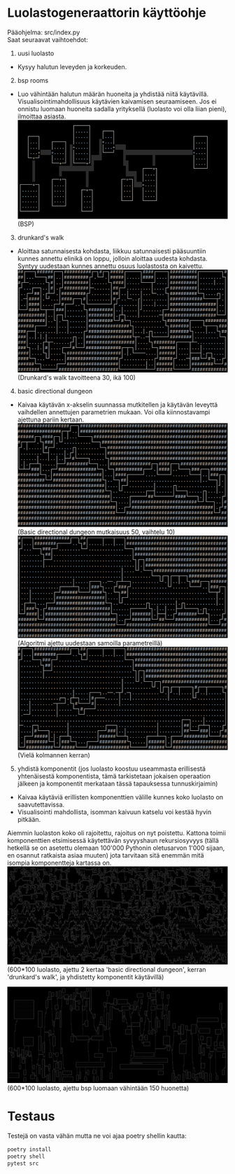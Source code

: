 # Luolastogeneraattorin käyttöohje
Pääohjelma: src/index.py  
Saat seuraavat vaihtoehdot:
1. uusi luolasto
  - Kysyy halutun leveyden ja korkeuden.
2. bsp rooms
  - Luo vähintään halutun määrän huoneita ja yhdistää niitä käytävillä. Visualisointimahdollisuus käytävien kaivamisen seuraamiseen. Jos ei onnistu luomaan huoneita sadalla yrityksellä (luolasto voi olla liian pieni), ilmoittaa asiasta.
  ![](kuvat/kayttoohje/bsp.png)  
  (BSP)
3. drunkard's walk
  - Aloittaa satunnaisesta kohdasta, liikkuu satunnaisesti pääsuuntiin kunnes annettu elinikä on loppu, jolloin aloittaa uudesta kohdasta. Syntyy uudestaan kunnes annettu osuus luolastosta on kaivettu.
  ![](kuvat/kayttoohje/drunkard.png)  
  (Drunkard's walk tavoitteena 30, ikä 100)
4. basic directional dungeon
  - Kaivaa käytävän x-akselin suunnassa mutkitellen ja käytävän leveyttä vaihdellen annettujen parametrien mukaan. Voi olla kiinnostavampi ajettuna pariin kertaan.
  ![](kuvat/kayttoohje/directed1.png)  
  (Basic directional dungeon mutkaisuus 50, vaihtelu 10)
  ![](kuvat/kayttoohje/directed2.png)  
  (Algoritmi ajettu uudestaan samoilla parametreillä)
  ![](kuvat/kayttoohje/directed3.png)  
  (Vielä kolmannen kerran)
5. yhdistä komponentit (jos luolasto koostuu useammasta erillisestä yhtenäisestä komponentista, tämä tarkistetaan jokaisen operaation jälkeen ja komponentit merkataan tässä tapauksessa tunnuskirjaimin)
  - Kaivaa käytäviä erillisten komponenttien välille kunnes koko luolasto on saavutettavissa.
  - Visualisointi mahdollista, isomman kaivuun katselu voi kestää hyvin pitkään.

Aiemmin luolaston koko oli rajoitettu, rajoitus on nyt poistettu. Kattona toimii komponenttien etsimisessä käytettävän syvyyshaun rekursiosyvyys (tällä hetkellä se on asetettu olemaan 100'000 Pythonin oletusarvon 1'000 sijaan, en osannut ratkaista asiaa muuten) jota tarvitaan sitä enemmän mitä isompia komponentteja kartassa on.
![](kuvat/iso_luola.png)
(600*100 luolasto, ajettu 2 kertaa 'basic directional dungeon', kerran 'drunkard's walk', ja yhdistetty komponentit käytävillä)

![](kuvat/iso_bsp.png)
(600*100 luolasto, ajettu bsp luomaan vähintään 150 huonetta)

# Testaus

Testejä  on vasta vähän mutta ne voi ajaa poetry shellin kautta:  

    poetry install
    poetry shell
    pytest src
